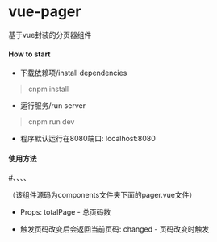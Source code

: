 # vue-pager
基于vue封装的分页器组件

#### How to start
* 下载依赖项/install dependencies
> cnpm install

* 运行服务/run server
> cnpm run dev

* 程序默认运行在8080端口: localhost:8080

#### 使用方法
 #、、<pager :totalPage="totalPage" v-on:changed="pagerChange"></pager>、、
 
（该组件源码为components文件夹下面的pager.vue文件）

* Props:
    totalPage - 总页码数

* 触发页码改变后会返回当前页码:
    changed - 页码改变时触发
